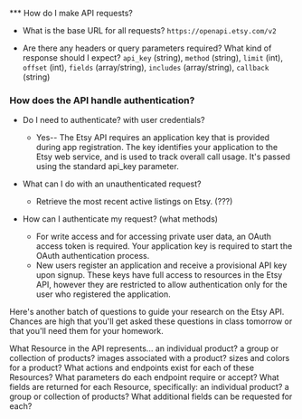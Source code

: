 *** How do I make API requests?
* What is the base URL for all requests?
`https://openapi.etsy.com/v2`

* Are there any headers or query parameters required? What kind of response should I expect?
`api_key` (string), `method` (string), `limit` (int), `offset` (int), `fields` (array/string), `includes` (array/string), `callback` (string)

### How does the API handle authentication?
* Do I need to authenticate? with user credentials?
  - Yes-- The Etsy API requires an application key that is provided during app registration. The key identifies your application to the Etsy web service, and is used to track overall call usage. It's passed using the standard api_key parameter.

* What can I do with an unauthenticated request?
  - Retrieve the most recent active listings on Etsy. (???)

* How can I authenticate my request? (what methods)
  - For write access and for accessing private user data, an OAuth access token is required. Your application key is required to start the OAuth authentication process.
  - New users register an application and receive a provisional API key upon signup. These keys have full access to resources in the Etsy API, however they are restricted to allow authentication only for the user who registered the application.



Here's another batch of questions to guide your research on the Etsy API. Chances are high that you'll get asked these questions in class tomorrow or that you'll need them for your homework.

What Resource in the API represents...
an individual product?
a group or collection of products?
images associated with a product?
sizes and colors for a product?
What actions and endpoints exist for each of these Resources?
What parameters do each endpoint require or accept?
What fields are returned for each Resource, specifically:
an individual product?
a group or collection of products?
What additional fields can be requested for each?
